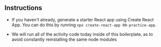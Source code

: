 ## Instructions

* If you haven't already, generate a starter React app using Create React App. You can do this by running `npx create-react-app 00-practice-app`. 

* We will run all of the activity code today inside of this boilerplate, as to avoid constantly reinstalling the same node modules


